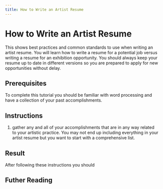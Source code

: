```yaml
---
title: How to Write an Artist Resume
---
```


# How to Write an Artist Resume

This shows best practices and common standards to use when writing an artist resume. You will learn how to write a resume for a potential job versus writing a resume for an exhibition opportunity. You should always keep your resume up to date in different versions so you are prepared to apply for new opportunities without delay.

## Prerequisites

To complete this tutorial you should be familiar with word processing and have a collection of your past accomplishments.

## Instructions

1. gather any and all of your accomplishments that are in any way related to your artistic practice. You may not end up including everything in your artist resume but you want to start with a comprehensive list.

## Result

After following these instructions you should

## Futher Reading

